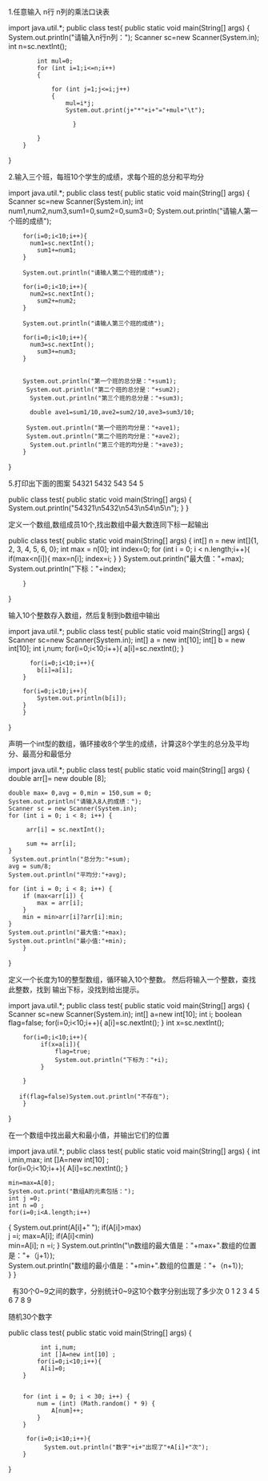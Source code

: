 1.任意输入 n行 n列的乘法口诀表


import java.util.*;
public class test{
   public static void main(String[] args) {
        System.out.println("请输入n行n列：");
        Scanner sc=new Scanner(System.in);
        int n=sc.nextInt();
         
            int mul=0;
            for (int i=1;i<=n;i++)
            {            
 
                for (int j=1;j<=i;j++)
                {
                    mul=i*j;
                    System.out.print(j+"*"+i+"="+mul+"\t");
 
                      }

            }
        }
}




2.输入三个班，每班10个学生的成绩，求每个班的总分和平均分



import java.util.*;
public class test{
   public static void main(String[] args) {
        Scanner sc=new Scanner(System.in);
        int num1,num2,num3,sum1=0,sum2=0,sum3=0;
        System.out.println("请输人第一个班的成绩");

        for(i=0;i<10;i++){
          num1=sc.nextInt();
            sum1+=num1;
        }
         
        System.out.println("请输人第二个班的成绩");

        for(i=0;i<10;i++){
          num2=sc.nextInt();
            sum2+=num2;
        }

        System.out.println("请输人第三个班的成绩");

        for(i=0;i<10;i++){
          num3=sc.nextInt();
            sum3+=num3;
        }


        System.out.println("第一个班的总分是："+sum1);
         System.out.println("第二个班的总分是："+sum2);
          System.out.println("第三个班的总分是："+sum3);

          double ave1=sum1/10,ave2=sum2/10,ave3=sum3/10;

         System.out.println("第一个班的均分是："+ave1);
         System.out.println("第二个班的均分是："+ave2);
          System.out.println("第三个班的均分是："+ave3);
        }
}




5.打印出下面的图案
54321
5432
543
54
5



public class test{
   public static void main(String[] args) {
         System.out.println("54321\n5432\n543\n54\n5\n");
        }
}




定义一个数组,数组成员10个,找出数组中最大数连同下标一起输出


public class test{
   public static void main(String[] args) {
        int[] n = new int[]{1, 2, 3, 4, 5, 6, 0};
        int max = n[0];
        int index=0;
        for (int i = 0; i < n.length;i++){
            if(max<n[i]){
                max=n[i];
                index=i;
            }
        }
        System.out.println("最大值："+max);
        System.out.println("下标："+index);
 
        }
}

输入10个整数存入数组，然后复制到b数组中输出

import java.util.*;
public class test{
   public static void main(String[] args) {
        Scanner sc=new Scanner(System.in);
        int[] a = new int[10];
        int[] b = new int[10];
        int i,num;
        for(i=0;i<10;i++){
            a[i]=sc.nextInt();
        }

          for(i=0;i<10;i++){
            b[i]=a[i];
        }
 
        for(i=0;i<10;i++){
            System.out.println(b[i]);
        }
        }
}



声明一个int型的数组，循环接收8个学生的成绩，计算这8个学生的总分及平均分、最高分和最低分


import java.util.*;
public class test{
   public static void main(String[] args) {
        double arr[]= new double [8];
   
    double max= 0,avg = 0,min = 150,sum = 0;
    System.out.println("请输入8人的成绩：");
    Scanner sc = new Scanner(System.in);
    for (int i = 0; i < 8; i++) {
       
         arr[i] = sc.nextInt();
        
         sum += arr[i];
    }
     System.out.println("总分为:"+sum);
    avg = sum/8;
    System.out.println("平均分:"+avg);
      
    for (int i = 0; i < 8; i++) {
        if (max<arr[i]) {
            max = arr[i];
        }
        min = min>arr[i]?arr[i]:min;
    }
    System.out.println("最大值:"+max);
    System.out.println("最小值:"+min);
        }
}



定义一个长度为10的整型数组，循环输入10个整数。 然后将输入一个整数，查找此整数，找到 输出下标，没找到给出提示。


import java.util.*;
public class test{
   public static void main(String[] args) {
        Scanner sc=new Scanner(System.in);
       int[] a=new int[10];
       int i;
       boolean flag=false;
        for(i=0;i<10;i++){
             a[i]=sc.nextInt();
        }
        int x=sc.nextInt();

        for(i=0;i<10;i++){
             if(x=a[i]){
                 flag=true;
                 System.out.println("下标为："+i);
             }
                   
        }

       if(flag=false)System.out.println("不存在");
        }
}



在一个数组中找出最大和最小值，并输出它们的位置


import java.util.*;
public class test{
   public static void main(String[] args) {
      int i,min,max;
    int []A=new int[10] ;  
    for(i=0;i<10;i++){
             A[i]=sc.nextInt();
        }


    min=max=A[0];
    System.out.print("数组A的元素包括：");
    int j =0;
    int n =0 ;
    for(i=0;i<A.length;i++)
{
    System.out.print(A[i]+" ");
    if(A[i]>max)  
    j =i;
    max=A[i];
    if(A[i]<min)  
    min=A[i];
    n =i;
}
        System.out.println("\n数组的最大值是："+max+".数组的位置是："+（j+1）);  
        System.out.println("数组的最小值是："+min+".数组的位置是："+（n+1）);  
        }
}




  有30个0~9之间的数字，分别统计0~9这10个数字分别出现了多少次
0  1  2  3  4  5  6  7  8  9 

   随机30个数字 

public class test{
   public static void main(String[] args) {

         
             int i,num;
             int []A=new int[10] ;  
            for(i=0;i<10;i++){
             A[i]=0;
        }
     
        
        for (int i = 0; i < 30; i++) {
            num = (int) (Math.random() * 9) {
                A[num]++;
            }
        }

         for(i=0;i<10;i++){
              System.out.println("数字"+i+"出现了"+A[i]+"次");
        }
        
}


